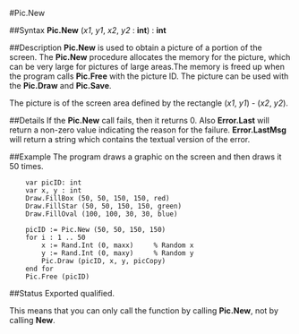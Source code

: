 
#Pic.New

##Syntax
**Pic.New** (_x1_, _y1_, _x2_, _y2_ : **int**) : **int**


##Description
**Pic.New** is used to obtain a picture of a portion of the screen. The **Pic.New** procedure allocates the memory for the picture, which can be very large for pictures of large areas.The memory is freed up when the program calls **Pic.Free** with the picture ID. The picture can be used with the **Pic.Draw** and **Pic.Save**.

The picture is of the screen area defined by the rectangle (_x1_, _y1_) - (_x2_, _y2_).


##Details
If the **Pic.New** call fails, then it returns 0. Also **Error.Last** will return a non-zero value indicating the reason for the failure. **Error.LastMsg** will return a string which contains the textual version of the error.


##Example
The program draws a graphic on the screen and then draws it 50 times.

        var picID: int
        var x, y : int
        Draw.FillBox (50, 50, 150, 150, red)
        Draw.FillStar (50, 50, 150, 150, green)
        Draw.FillOval (100, 100, 30, 30, blue)
        
        picID := Pic.New (50, 50, 150, 150)
        for i : 1 .. 50
            x := Rand.Int (0, maxx)     % Random x
            y := Rand.Int (0, maxy)     % Random y
            Pic.Draw (picID, x, y, picCopy)
        end for
        Pic.Free (picID)
##Status
Exported qualified.

This means that you can only call the function by calling **Pic.New**, not by calling **New**.

